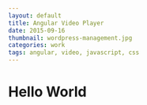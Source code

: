```yaml
---
layout: default
title: Angular Video Player
date: 2015-09-16
thumbnail: wordpress-management.jpg
categories: work
tags: angular, video, javascript, css
---
```


# Hello World
